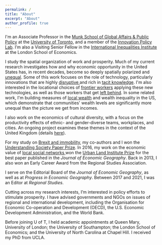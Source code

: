 ```yaml
---
permalink: /
title: "About"
excerpt: "About"
author_profile: true
---
```


I'm an Associate Professor in the  <a href="https://munkschool.utoronto.ca" target="_blank">Munk School of Global Affairs & Public Policy</a> at the <a href="https://utoronto.ca" target="_blank"> University of Toronto</a>, and a member of the <a href="https://munkschool.utoronto.ca/ipl" target="_blank">Innovation Policy Lab</a>. I’m also a Visiting Senior Fellow in the <a href="http://www.lse.ac.uk/International-Inequalities" target="_blank"> International Inequalities Institute</a> at the London School of Economics.

I study the spatial organization of work and prosperity. Much of my current research investigates how and why economic opportunity in the United States has, in recent decades, become so deeply spatially polarized and <a href="https://doi.org/10.1080/00130095.2023.2244111" target="_blank">unequal</a>. Some of this work focuses on the role of technology, particularly innovations that are highly <a href="https://doi.org/10.1080/00343404.2022.2076824" target="_blank">disruptive </a> and rich in  <a href="http://eprints.lse.ac.uk/120154/1/III_working_paper_103.pdf" target="_blank">tacit knowledge</a>. I'm also interested in the locational choices of <a href="https://doi.org/10.1093/jeg/lbad018" target="_blank">frontier workers</a> applying these new technologies, as well as those workers that get <a href="https://osf.io/preprints/socarxiv/nkydt/download" target="_blank">left behind</a>. In some related work, I'm building measures of <a href="https://eprints.lse.ac.uk/119980/1/III_working_paper_99.pdf" target="_blank">local wealth</a> and wealth inequality in the US, which demonstrate that communities' wealth levels are significantly more unequal than the picture we get from incomes. 


I also work on the economics of cultural diversity, with a focus on the productivity effects of ethnic- and gender-diverse teams, workplaces, and cities. An ongoing project examines these themes in the context of the United Kingdom (details <a href="https://maxnathan.medium.com/a-big-new-esrc-grant-534a0a0cda19" target="_blank">here</a>).


For my study on <a href="https://doi.org/10.1093/cjres/rsx027" target="_blank"> Brexit and immobility</a>, my co-authors and I won the <a href="https://www.understandingsociety.ac.uk/2019/07/11/prizes-for-researchers-and-papers-at-understanding-society-conference" target="_blank">Understanding Society Paper Prize</a>. In 2016, my work on the economic value of <a href="https://doi.org/10.1093/jeg/lbv043" target="_blank">local social networks <a/> won the <a href="https://academic.oup.com/joeg/pages/urban_land_institute_prize" target="_blank">Urban Land Institute Prize</a> for the best paper published in the <i>Journal of Economic Geography</i>. Back in 2013, I also won an Early Career Award from the Regional Studies Association. 

I serve on the Editorial Board of the <i>Journal of Economic Geography</i>, as well as at <i> Progress in Economic Geography</i>. Between 2017 and 2021, I was an Editor at <i>Regional Studies</i>.

Cutting across my research interests, I’m interested in policy efforts to stimulate prosperity. I have advised governments and NGOs on issues of regional and international development, including the Organisation for Economic Co-operation and Development (OECD), the U.S. Economic Development Administration, and the World Bank. 

Before joining U of T, I held academic appointments at Queen Mary, University of London; the University of Southampton; the London School of Economics; and the University of North Carolina at Chapel Hill. I received my PhD from UCLA. 


